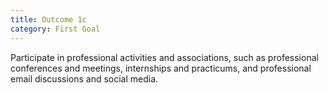 ```yaml
---
title: Outcome 1c
category: First Goal
---
```

Participate in professional activities and associations, such as professional conferences and meetings, internships and practicums, and professional email discussions and social media.
